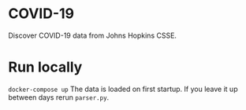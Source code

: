 # COVID-19
Discover COVID-19 data from Johns Hopkins CSSE.

# Run locally
`docker-compose up`
The data is loaded on first startup. If you leave it up between days rerun `parser.py`.
